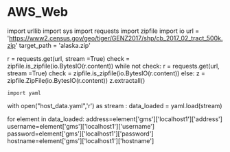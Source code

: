 # AWS_Web
import urllib
import sys
import requests
import zipfile
import io
url = 'https://www2.census.gov/geo/tiger/GENZ2017/shp/cb_2017_02_tract_500k.zip'
target_path = 'alaska.zip'

r = requests.get(url, stream =True)
check = zipfile.is_zipfile(io.BytesIO(r.content))
while not check:
    r = requests.get(url, stream =True)
    check = zipfile.is_zipfile(io.BytesIO(r.content))
else:
    z = zipfile.ZipFile(io.BytesIO(r.content))
    z.extractall()
    
    import yaml

with open("host_data.yaml",'r') as stream :
  data_loaded = yaml.load(stream)

for element in data_loaded:
  address=element['gms']['localhost1']['address']
  username=element['gms']['localhost1']['username']
  password=element['gms']['localhost1']['password']
  hostname=element['gms']['localhost1']['hostname']
